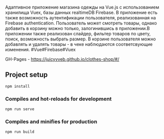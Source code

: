 Адаптивное приложение магазина одежды на Vue.js с использованием хранилища Vuex, базы данных realtimeDB Firebase. В приложение есть также возможность аутентификации пользователя, реализованная на Firebase authentication. Пользователь может смотреть товары, однако добавить в корзину можно только, залогинившись в приложении.В приложении также реализован слайдер, фильтер товаров по цвету, поиск, возможность выбрать размер. В корзине пользователя можно добавлять и удалять товары - в чеке наблюдаются соответсвующие изменения.
#Vue#Firebase#Vuex

GH-Pages - https://juicyvveb.github.io/clothes-shop/#/

## Project setup
```
npm install
```

### Compiles and hot-reloads for development
```
npm run serve
```

### Compiles and minifies for production
```
npm run build
```
